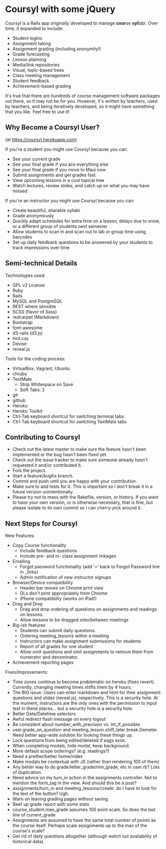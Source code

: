 Coursyl with some jQuery
=======

Coursyl is a Rails app originally developed to manage <b>cour</b>se <b>syl</b>labi.  Over time, it expanded to include:

* Student logins
* Assignment taking
* Assignment grading (including anonymity!)
* Grade forecasting
* Lesson planning
* Media/link repositories
* Visual, topic-based trees
* Class meeting management
* Student feedback
* Achievement-based grading

It's true that there are hundreds of course management software packages out there, so it may not be for you.  However, it's written by teachers, used by teachers, and being iteratively developed, so it might have something that you like.  Feel free to use it!

Why Become a Coursyl User?
-------

(at https://coursyl.herokuapp.com)

If you're a student you might use Coursyl because you can:

* See your current grade
* See your final grade if you ace everything else
* See your final grade if you move to Maui now
* Submit assignments and get grades fast
* View upcoming lessons in a cool topical tree
* Watch lectures, review slides, and catch up on what you may have missed

If you're an instructor you might use Coursyl because you can:

* Create beautiful, sharable syllabi
* Grade anonymously
* Quickly adapt schedules for extra time on a lesson, delays due to snow, or a different group of students next semester
* Allow students to scan in and scan out to lab or group time using barcodes
* Set up daily feedback questions to be answered by your students to track impressions over time

Semi-technical Details
-------

Technologies used:

* GPL v2 License
* Ruby
* Rails
* MySQL and PostgreSQL
* REST where sensible
* SCSS (flavor of Sass)
* redcarpet (Markdown)
* Bootstrap
* font-awesome
* d3-rails (d3.js)
* hint.css
* Devise
* reveal.js

Tools for the coding process:

* VirtualBox, Vagrant, Ubuntu
* chruby
* TextMate
	* Strip Whitespace on Save
	* Soft Tabs: 2
* git
* github
* Heroku
* Heroku Toolkit
* Ctrl-Tab keyboard shortcut for switching terminal tabs
* Ctrl-Tab keyboard shortcut for switching TextMate tabs

Contributing to Coursyl
-------

* Check out the latest master to make sure the feature hasn't been implemented or the bug hasn't been fixed yet.
* Check out the issue tracker to make sure someone already hasn't requested it and/or contributed it.
* Fork the project.
* Start a feature/bugfix branch.
* Commit and push until you are happy with your contribution.
* Make sure to add tests for it. This is important so I don't break it in a future version unintentionally.
* Please try not to mess with the Rakefile, version, or history. If you want to have your own version, or is otherwise necessary, that is fine, but please isolate to its own commit so I can cherry-pick around it.

Next Steps for Coursyl
-------

New Features:

* Copy Course functionality
  * Include feedback questions
  * Include pre- and in- class assignment linkages
* Emailing
  * Forgot password functionality (add '=' back to Forgot Password line in _links)
  * Admin notification of new instructor signups
* Browser/Device compatibility
  * Header bar moves on Chrome print view
  * DLs don't print appropriately from Chrome
  * iPhone compatibility (works on iPad!)
* Drag and Drop
  * Drag and drop ordering of questions on assignments and readings on lessons.
  * Allow lessons to be dragged onto/between meetings
* Big-ish features
  * Students can submit daily questions.
  * Ordering meeting_lessons within a meeting
  * Instructors can make assignment submissions for students
  * Report of all grades for one student
  * Allow omit questions and omit assignments to remove them from numerator and denominator.
* Achievement reporting pages

Fixes/Improvements:

* Time zones continue to become problematic on heroku (fixes revert).  Currently, changing meeting times shifts them by 4 hours.
* The BIG issue: Users can enter markdown and html for their assignment questions and slides (reveal.js), respectively.  This is a security hole.  At the moment, instructors are the only ones with the permission to input text in these places... but a security hole is a security hole.
* Better Date/Datetime selectors
* Awful redirect flash message on every logout
* Be consistent about number_with_precision vs. int_if_possible
* user.grade_on_question and meeting_lesson.shift_later break Demeter.  Need better app-wide solution for looking these things up.
* Lock questions from being edited/deleted if aqgs exist.
* When completing modals, hide modal, keep background.
* More default scope orderings?  (e.g. readings?)
* Need a prettier/better home/index
* Make modals be contextual with JS (rather than rendering 100 of them)
* Any better way to do grade/letter_grade/min_grade, etc in user.rb?  Lots of duplication.
* Need advice on my turn_in action in the assignments controller. Not to mention the form_tag in the view. And should this be a post?
* assignments/turn_in and meeting_lessons/create: do I have to look for the text of the button?  Ugh.
* Warn on leaving grading pages without saving
* Beef up grade report with some stats
* course_student.max_grade assumes 100 point scale.  So does the last line of current_grade
* Assignments are assumed to have the same total number of points as the course itself.  Perhaps scale assignments up to the max of the course's scale?
* Get rid of daily questions altogether (although watch out availability of historical data).
